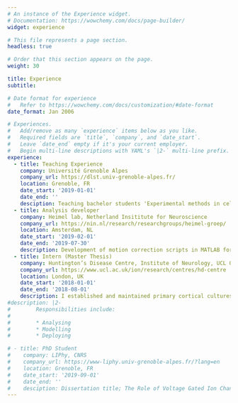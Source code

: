 ```yaml
---
# An instance of the Experience widget.
# Documentation: https://wowchemy.com/docs/page-builder/
widget: experience

# This file represents a page section.
headless: true

# Order that this section appears on the page.
weight: 30

title: Experience
subtitle:

# Date format for experience
#   Refer to https://wowchemy.com/docs/customization/#date-format
date_format: Jan 2006

# Experiences.
#   Add/remove as many `experience` items below as you like.
#   Required fields are `title`, `company`, and `date_start`.
#   Leave `date_end` empty if it's your current employer.
#   Begin multi-line descriptions with YAML's `|2-` multi-line prefix.
experience:
  - title: Teaching Experience
    company: Université Grenoble Alpes
	company_url: https://dlst.univ-grenoble-alpes.fr/
	location: Grenoble, FR
	date_start: '2019-01-01'
	date_end: ''
	desciption: Teaching bachelor students 'Experimental methods in cell biology and biochemistry'.
  - title: Analysis developer
    company: Heimel lab, Netherland Insititute for Neuroscience
    company_url: https://nin.nl/research/researchgroups/heimel-groep/
    location: Amsterdam, NL
    date_start: '2019-02-01'
    date_end: '2019-07-30'
    description: Development of motion correction scripts in MATLAB for the analysis of deep-brain 2-photon microscopy data.
  - title: Intern (Master Thesis)
    company: Huntington’s Disease Centre, Institute of Neurology, UCL Queen Square 
    company_url: https://www.ucl.ac.uk/ion/research/centres/hd-centre
    location: London, UK
    date_start: '2018-01-01'
    date_end: '2018-08-01'
    description: I established and maintained primary cortical cultures of various mouse model for Huntington’s Disease. Also, I performed molecular characterisation to study incomplete splicing, alternative polyadenylation and Huntingtin aggregation.
#description: |2-
#        Responsibilities include:
#        
#        * Analysing
#        * Modelling
#        * Deploying

# - title: PhD Student
#    company: LIPhy, CNRS
#    company_url: https://www-liphy.univ-grenoble-alpes.fr/?lang=en
#    location: Grenoble, FR
#    date_start: '2019-09-01'
#    date_end: ''
#    desciption: Dissertation title; The Role of Voltage Gated Ion Channels in 5th Layer Pyramidal Neuron Action Potential Backpropagation, a Computational Model. Advisor; [Dr. Marco Canepari](https://marco-canepari.wixsite.com/neuron-imaging-team/about_us).
---
```


